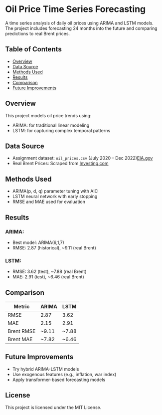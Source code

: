 # Oil Price Time Series Forecasting

A time series analysis of daily oil prices using ARIMA and LSTM models. The project includes forecasting 24 months into the future and comparing predictions to real Brent prices.

## Table of Contents
- [Overview](#overview)
- [Data Source](#data-source)
- [Methods Used](#methods-used)
- [Results](#results)
- [Comparison](#comparison)
- [Future Improvements](#future-improvements)

## Overview
This project models oil price trends using:
- ARIMA: for traditional linear modeling
- LSTM: for capturing complex temporal patterns

## Data Source
- Assignment dataset: `oil_prices.csv` (July 2020 – Dec 2022)[EIA.gov](https://www.eia.gov/)
- Real Brent Prices: Scraped from [Investing.com](https://www.investing.com/) 

## Methods Used
- ARIMA(p, d, q) parameter tuning with AIC
- LSTM neural network with early stopping
- RMSE and MAE used for evaluation

## Results
### ARIMA:
- Best model: ARIMA(6,1,7)
- RMSE: 2.87 (historical), ~9.11 (real Brent)

### LSTM:
- RMSE: 3.62 (test), ~7.88 (real Brent)
- MAE: 2.91 (test), ~6.46 (real Brent)

## Comparison
| Metric      | ARIMA     | LSTM      |
| ----------- | --------- | --------- |
| RMSE        | 2.87      | 3.62      |
| MAE         | 2.15      | 2.91      |
| Brent RMSE  | ~9.11     | ~7.88     |
| Brent MAE   | ~7.82     | ~6.46     |


## Future Improvements
- Try hybrid ARIMA-LSTM models
- Use exogenous features (e.g., inflation, war index)
- Apply transformer-based forecasting models

## License
This project is licensed under the MIT License.
